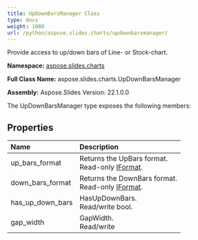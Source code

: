 ```yaml
---
title: UpDownBarsManager Class
type: docs
weight: 1080
url: /python/aspose.slides.charts/updownbarsmanager/
---
```


Provide access to up/down bars of Line- or Stock-chart.

**Namespace:** [aspose.slides.charts](/python/aspose.slides.charts/)

**Full Class Name:** aspose.slides.charts.UpDownBarsManager

**Assembly:**  Aspose.Slides Version: 22.1.0.0

The UpDownBarsManager type exposes the following members:
## **Properties**
|**Name**|**Description**|
| :- | :- |
|up_bars_format|Returns the UpBars format.<br/>            Read-only [IFormat](/python/aspose.slides.charts/iformat/).|
|down_bars_format|Returns the DownBars format.<br/>            Read-only [IFormat](/python/aspose.slides.charts/iformat/).|
|has_up_down_bars|HasUpDownBars.<br/>            Read/write bool.|
|gap_width|GapWidth.<br/>            Read/write|
